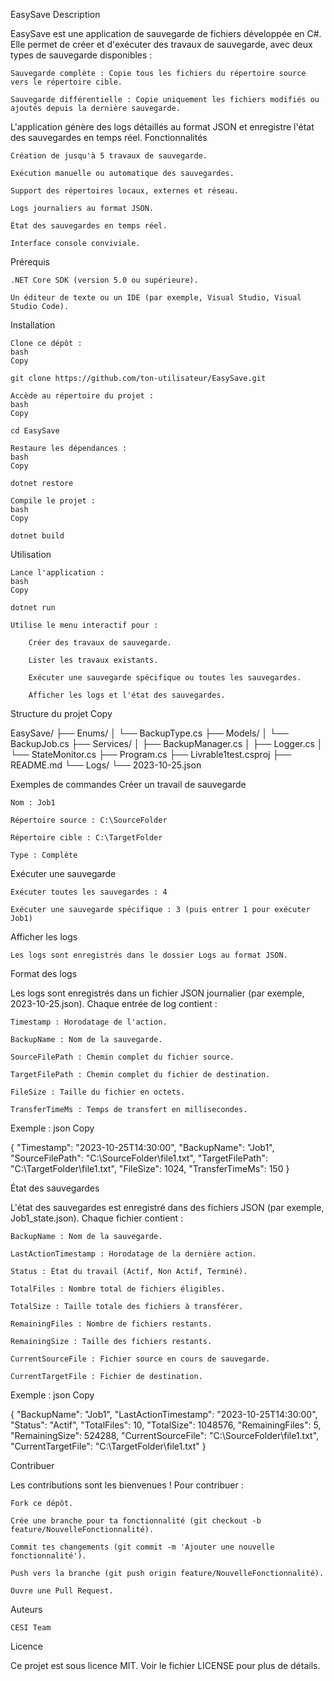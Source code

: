 EasySave
Description

EasySave est une application de sauvegarde de fichiers développée en C#. Elle permet de créer et d'exécuter des travaux de sauvegarde, avec deux types de sauvegarde disponibles :

    Sauvegarde complète : Copie tous les fichiers du répertoire source vers le répertoire cible.

    Sauvegarde différentielle : Copie uniquement les fichiers modifiés ou ajoutés depuis la dernière sauvegarde.

L'application génère des logs détaillés au format JSON et enregistre l'état des sauvegardes en temps réel.
Fonctionnalités

    Création de jusqu'à 5 travaux de sauvegarde.

    Exécution manuelle ou automatique des sauvegardes.

    Support des répertoires locaux, externes et réseau.

    Logs journaliers au format JSON.

    État des sauvegardes en temps réel.

    Interface console conviviale.

Prérequis

    .NET Core SDK (version 5.0 ou supérieure).

    Un éditeur de texte ou un IDE (par exemple, Visual Studio, Visual Studio Code).

Installation

    Clone ce dépôt :
    bash
    Copy

    git clone https://github.com/ton-utilisateur/EasySave.git

    Accède au répertoire du projet :
    bash
    Copy

    cd EasySave

    Restaure les dépendances :
    bash
    Copy

    dotnet restore

    Compile le projet :
    bash
    Copy

    dotnet build

Utilisation

    Lance l'application :
    bash
    Copy

    dotnet run

    Utilise le menu interactif pour :

        Créer des travaux de sauvegarde.

        Lister les travaux existants.

        Exécuter une sauvegarde spécifique ou toutes les sauvegardes.

        Afficher les logs et l'état des sauvegardes.

Structure du projet
Copy

EasySave/
├── Enums/
│   └── BackupType.cs
├── Models/
│   └── BackupJob.cs
├── Services/
│   ├── BackupManager.cs
│   ├── Logger.cs
│   └── StateMonitor.cs
├── Program.cs
├── Livrable1test.csproj
├── README.md
└── Logs/
    └── 2023-10-25.json

Exemples de commandes
Créer un travail de sauvegarde

    Nom : Job1

    Répertoire source : C:\SourceFolder

    Répertoire cible : C:\TargetFolder

    Type : Complète

Exécuter une sauvegarde

    Exécuter toutes les sauvegardes : 4

    Exécuter une sauvegarde spécifique : 3 (puis entrer 1 pour exécuter Job1)

Afficher les logs

    Les logs sont enregistrés dans le dossier Logs au format JSON.

Format des logs

Les logs sont enregistrés dans un fichier JSON journalier (par exemple, 2023-10-25.json). Chaque entrée de log contient :

    Timestamp : Horodatage de l'action.

    BackupName : Nom de la sauvegarde.

    SourceFilePath : Chemin complet du fichier source.

    TargetFilePath : Chemin complet du fichier de destination.

    FileSize : Taille du fichier en octets.

    TransferTimeMs : Temps de transfert en millisecondes.

Exemple :
json
Copy

{
  "Timestamp": "2023-10-25T14:30:00",
  "BackupName": "Job1",
  "SourceFilePath": "C:\\SourceFolder\\file1.txt",
  "TargetFilePath": "C:\\TargetFolder\\file1.txt",
  "FileSize": 1024,
  "TransferTimeMs": 150
}

État des sauvegardes

L'état des sauvegardes est enregistré dans des fichiers JSON (par exemple, Job1_state.json). Chaque fichier contient :

    BackupName : Nom de la sauvegarde.

    LastActionTimestamp : Horodatage de la dernière action.

    Status : État du travail (Actif, Non Actif, Terminé).

    TotalFiles : Nombre total de fichiers éligibles.

    TotalSize : Taille totale des fichiers à transférer.

    RemainingFiles : Nombre de fichiers restants.

    RemainingSize : Taille des fichiers restants.

    CurrentSourceFile : Fichier source en cours de sauvegarde.

    CurrentTargetFile : Fichier de destination.

Exemple :
json
Copy

{
  "BackupName": "Job1",
  "LastActionTimestamp": "2023-10-25T14:30:00",
  "Status": "Actif",
  "TotalFiles": 10,
  "TotalSize": 1048576,
  "RemainingFiles": 5,
  "RemainingSize": 524288,
  "CurrentSourceFile": "C:\\SourceFolder\\file1.txt",
  "CurrentTargetFile": "C:\\TargetFolder\\file1.txt"
}

Contribuer

Les contributions sont les bienvenues ! Pour contribuer :

    Fork ce dépôt.

    Crée une branche pour ta fonctionnalité (git checkout -b feature/NouvelleFonctionnalité).

    Commit tes changements (git commit -m 'Ajouter une nouvelle fonctionnalité').

    Push vers la branche (git push origin feature/NouvelleFonctionnalité).

    Ouvre une Pull Request.

Auteurs

    CESI Team

Licence

Ce projet est sous licence MIT. Voir le fichier LICENSE pour plus de détails.
